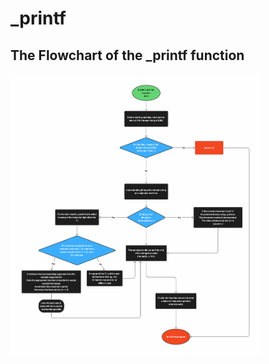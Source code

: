 # _printf

## The Flowchart of the _printf function

<img src="images/Flow_printf.png" width="400"/>